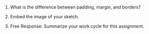 1. What is the difference between padding, margin, and borders?



2. Embed the image of your sketch.



3. Free Response: Summarize your work cycle for this assignment.
